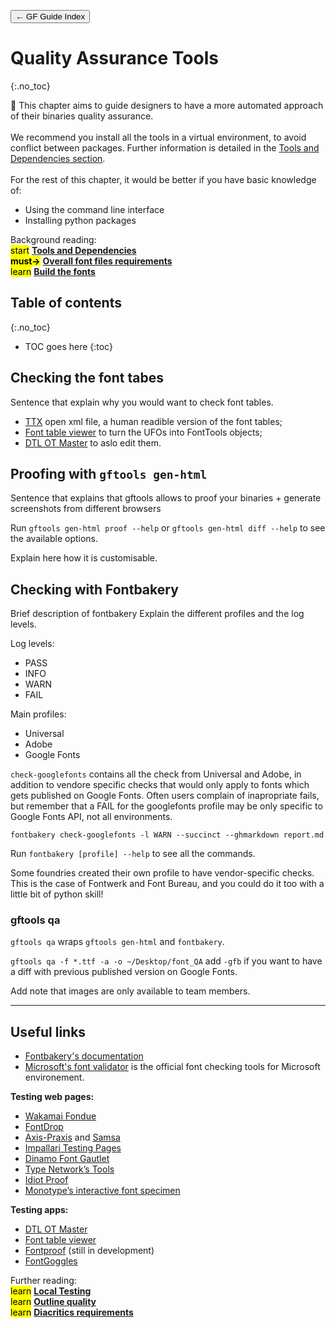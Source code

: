 <link href="style.css" rel="stylesheet">

<a href="./index"><button class="button button-i">&larr; GF Guide Index</button></a>

# Quality Assurance Tools
{:.no_toc}

<div class="callout">

🐯 This chapter aims to guide designers to have a more automated approach of their binaries quality assurance.
<br><br>
We recommend you install all the tools in a virtual environment, to avoid conflict between packages. Further information is detailed in the <a href="./tools">Tools and Dependencies section</a>. 
<br><br>
For the rest of this chapter, it would be better if you have basic knowledge of:
<ul>
  <li>Using the command line interface</li>
  <li>Installing python packages</li>
</ul>

</div>

<div class="context-reading">
    Background reading:<br>
    <mark class="blue">start</mark> <a href="./tools" style="font-weight:bold">Tools and Dependencies</a>
    <br>
    <mark class="green"><b>must&rarr;</b></mark> <a href="./requirements" style="font-weight:bold">Overall font files requirements</a>
    <br>
    <mark class="yellow">learn</mark> <a href="./build" style="font-weight:bold">Build the fonts</a> 
    <br>

</div>

## Table of contents
{:.no_toc}
* TOC goes here
{:toc}

## Checking the font tabes

Sentence that explain why you would want to check font tables.

-   [TTX]() open xml file, a human readible version of the font tables;
-   [Font table viewer]() to turn the UFOs into FontTools objects;
-   [DTL OT Master]() to aslo edit them.


## Proofing with `gftools gen-html`

Sentence that explains that gftools allows to proof your binaries + generate screenshots from different browsers

Run `gftools gen-html proof --help` or `gftools gen-html diff --help` to see the available options.

Explain here how it is customisable.

## Checking with Fontbakery

Brief description of fontbakery
Explain the different profiles and the log levels.

Log levels:
- PASS
- INFO
- WARN
- FAIL

Main profiles:
- Universal
- Adobe
- Google Fonts

`check-googlefonts` contains all the check from Universal and Adobe, in addition to vendore specific checks that would only apply to fonts which gets published on Google Fonts. Often users complain of inapropriate fails, but remember that a FAIL for the googlefonts profile may be only specific to Google Fonts API, not all environments.

`fontbakery check-googlefonts -l WARN --succinct --ghmarkdown report.md`

Run `fontbakery [profile] --help` to see all the commands.

Some foundries created their own profile to have vendor-specific checks. This is the case of Fontwerk and Font Bureau, and you could do it too with a little bit of python skill!

### gftools qa

`gftools qa` wraps `gftools gen-html` and `fontbakery`.

`gftools qa -f *.ttf -a -o ~/Desktop/font_QA`
add `-gfb` if you want to have a diff with previous published version on Google Fonts. 

Add note that images are only available to team members.

------------------------------------------------------------------------

## Useful links

- [Fontbakery's documentation](https://font-bakery.readthedocs.io/en/stable/)
- [Microsoft's font validator](https://github.com/microsoft/Font-Validator) is the official font checking tools for Microsoft environement.

<div id="col1">
    <b>Testing web pages:</b>
    <ul>
      <li><a href="https://wakamaifondue.com/" target="_blank">Wakamai Fondue</a></li>
      <li><a href="https://fontdrop.info/" target="_blank">FontDrop</a></li>
      <li><a href="https://www.axis-praxis.org/specimens/__DEFAULT__" target="_blank">Axis-Praxis</a> 
      and <a href="https://www.axis-praxis.org/samsa/" target="_blank">Samsa</a></li>
      <li><a href="http://www.rosaliewagner.com/font-testing/index.php" target="_blank">Impallari Testing Pages</a></li>
      <li><a href="https://dinamodarkroom.com/gauntlet/" target="_blank">Dinamo Font Gautlet</a></li>
      <li><a href="https://typetools.typenetwork.com" target="_blank">Type Network’s Tools</a></li>
      <li><a href="https://idiotproofed.com/" target="_blank">Idiot Proof</a></li>
      <li><a href="https://www.fontspecimen.com/" target="_blank">Monotype’s interactive font specimen</a></li>
    </ul>
</div>

  <div id="col2">
    <b>Testing apps:</b>
    <ul>
      <li><a href="https://www.fontmaster.nl/otmaster.html" target="_blank">DTL OT Master</a></li>
      <li><a href="https://glyphsapp.com/tools/fonttableviewer" target="_blank">Font table viewer</a></li>
      <li><a href="https://github.com/silnrsi/fontproof" target="_blank">Fontproof</a> (still in development)</li>
      <li><a href="https://fontgoggles.org/" target="_blank">FontGoggles</a></li>
    </ul>
  </div>

<div class="next-reading">
    Further reading:<br>
    <mark class="yellow">learn</mark> <a href="./testing" style="font-weight:bold">Local Testing</a>
    <br>
    <mark class="yellow">learn</mark> <a href="./outlines" style="font-weight:bold">Outline quality</a>
    <br>
    <mark class="yellow">learn</mark> <a href="./diacritics" style="font-weight:bold">Diacritics requirements</a>
</div>
